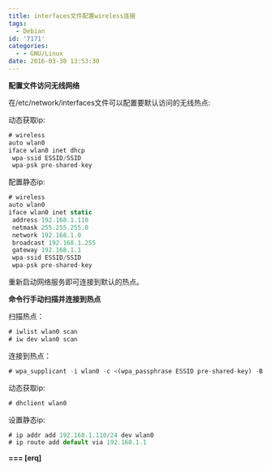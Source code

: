 ```yaml
---
title: interfaces文件配置wireless连接
tags:
  - Debian
id: '7171'
categories:
  - - GNU/Linux
date: 2016-03-30 13:53:30
---
```



<!-- more -->
**配置文件访问无线网络**

在/etc/network/interfaces文件可以配置要默认访问的无线热点:

动态获取ip:
```js
# wireless
auto wlan0
iface wlan0 inet dhcp
 wpa-ssid ESSID/SSID
 wpa-psk pre-shared-key
```

配置静态ip:

```js
# wireless
auto wlan0
iface wlan0 inet static
 address 192.168.1.110
 netmask 255.255.255.0
 network 192.168.1.0
 broadcast 192.168.1.255
 gateway 192.168.1.1
 wpa-ssid ESSID/SSID
 wpa-psk pre-shared-key
```

重新启动网络服务即可连接到默认的热点。

**命令行手动扫描并连接到热点**

扫描热点：
```js
# iwlist wlan0 scan
# iw dev wlan0 scan
```

连接到热点：
```js
# wpa_supplicant -i wlan0 -c <(wpa_passphrase ESSID pre-shared-key) -B
```

动态获取ip:
```js
# dhclient wlan0
```

设置静态ip:
```js
# ip addr add 192.168.1.110/24 dev wlan0
# ip route add default via 192.168.1.1
```

**\===
\[erq\]**
